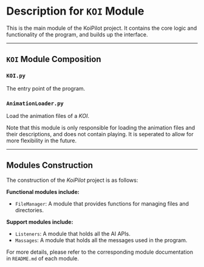 # Description for `KOI` Module

This is the main module of the KoiPilot project. It contains the core logic and functionality of the program, and builds up the interface.

---

## `KOI` Module Composition

### `KOI.py`

The entry point of the program.

### `AnimationLoader.py`

Load the animation files of a *KOI*.

Note that this module is only responsible for loading the animation files and their descriptions, and does not contain playing. It is seperated to allow for more flexibility in the future.

---

## Modules Construction
The construction of the *KoiPilot* project is as follows:

**Functional modules include:**
- `FileManager`: A module that provides functions for managing files and directories.

**Support modules include:**
- `Listeners`: A module that holds all the AI APIs.
- `Massages`: A module that holds all the messages used in the program.

For more details, please refer to the corresponding module documentation in `README.md` of each module.

